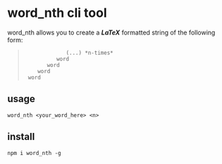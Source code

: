 # word_nth cli tool

word_nth allows you to create a __*LaTeX*__  formatted string of the following form:

>                  (...) *n-times*
>               word
>            word
>         word
>      word


## usage

`word_nth <your_word_here> <n>`

## install

`npm i word_nth -g` 